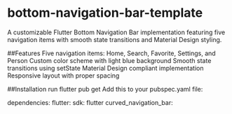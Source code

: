 # bottom-navigation-bar-template
A customizable Flutter Bottom Navigation Bar implementation featuring five navigation items with smooth state transitions and Material Design styling.

##Features
Five navigation items: Home, Search, Favorite, Settings, and Person
Custom color scheme with light blue background
Smooth state transitions using setState
Material Design compliant implementation
Responsive layout with proper spacing

##Installation
run flutter pub get
Add this to your pubspec.yaml file:


dependencies:
  flutter:
    sdk: flutter
  curved_navigation_bar:
